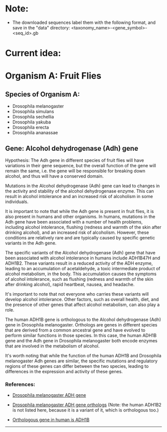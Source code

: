 # Note:
- The downloaded sequences label them with the following format, and save in the "data" directory:
   <taxonomy_name>-<gene_symbol>-<seq_id>.gb

# Current idea:

# Organism A: Fruit Flies

## Species of Organism A:

- Drosophila melanogaster
- Drosophila simulans
- Drosophila sechellia
- Drosophila yakuba
- Drosophila erecta
- Drosophila ananassae

## Gene: Alcohol dehydrogenase (Adh) gene

Hypothesis: The Adh gene in different species of fruit flies will have variations in their gene sequence, but the overall function of the gene will remain the same, i.e. the gene will be responsible for breaking down alcohol, and thus will have a conserved domain.

Mutations in the Alcohol dehydrogenase (Adh) gene can lead to changes in the activity and stability of the alcohol dehydrogenase enzyme. This can result in alcohol intolerance and an increased risk of alcoholism in some individuals.

It is important to note that while the Adh gene is present in fruit flies, it is also present in humans and other organisms. In humans, mutations in the Adh gene have been associated with a number of health problems, including alcohol intolerance, flushing (redness and warmth of the skin after drinking alcohol), and an increased risk of alcoholism. However, these conditions are relatively rare and are typically caused by specific genetic variants in the Adh gene.

The specific variants of the Alcohol dehydrogenase (Adh) gene that have been associated with alcohol intolerance in humans include ADH1B47H and ADH1B2. These variants result in a reduced activity of the ADH enzyme, leading to an accumulation of acetaldehyde, a toxic intermediate product of alcohol metabolism, in the body. This accumulation causes the symptoms of alcohol intolerance, such as flushing (redness and warmth of the skin after drinking alcohol), rapid heartbeat, nausea, and headache.

It's important to note that not everyone who carries these variants will develop alcohol intolerance. Other factors, such as overall health, diet, and the presence of other genes that affect alcohol metabolism, can also play a role.

The human ADH1B gene is orthologous to the Alcohol dehydrogenase (Adh) gene in Drosophila melanogaster. Orthologs are genes in different species that are derived from a common ancestral gene and have evolved to perform similar functions in those species. In this case, the human ADH1B gene and the Adh gene in Drosophila melanogaster both encode enzymes that are involved in the metabolism of alcohol.

It's worth noting that while the function of the human ADH1B and Drosophila melanogaster Adh genes are similar, the specific mutations and regulatory regions of these genes can differ between the two species, leading to differences in the expression and activity of these genes.

### References:

- [Drosophila melanogaster ADH gene](https://www.ncbi.nlm.nih.gov/gene/3771877/)

- [Drosophila melanogaster ADH gene orthologs](https://www.orthodb.org/?ncbi=6732347)
(Note: the human ADH1B2 is not listed here, because it is a variant of it, which is orthologous too.)

- [Orthologous gene in human is ADH1B](https://www.ncbi.nlm.nih.gov/gene/125/)

---



